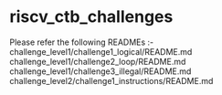# riscv_ctb_challenges

Please refer the following READMEs :-
challenge_level1/challenge1_logical/README.md
challenge_level1/challenge2_loop/README.md
challenge_level1/challenge3_illegal/README.md
challenge_level2/challenge1_instructions/README.md

